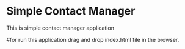 # Simple Contact Manager

This is simple contact manager application


#for run this application drag and drop index.html file in the browser.
